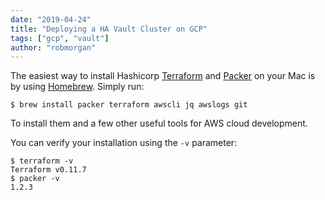 ```yaml
---
date: "2019-04-24"
title: "Deploying a HA Vault Cluster on GCP"
tags: ["gcp", "vault"]
author: "robmorgan"
---
```


The easiest way to install Hashicorp [Terraform](https://www.terraform.io) and [Packer](https://www.packer.io/) on your Mac
is by using [Homebrew](https://brew.sh/). Simply run:

    $ brew install packer terraform awscli jq awslogs git

To install them and a few other useful tools for AWS cloud development.

You can verify your installation using the `-v` parameter:

    $ terraform -v
    Terraform v0.11.7
    $ packer -v
    1.2.3
